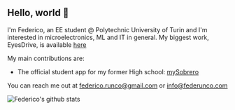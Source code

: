 ## Hello, world 👋

I'm Federico, an EE student @ Polytechnic University of Turin and I'm interested in microelectronics, ML and IT in general.
My biggest work, EyesDrive, is available [here](https://developers.eyesdrive.com)

My main contributions are:
- The official student app for my former High school: [mySobrero](https://github.com/is-sobrero/mySobrero)

You can reach me out at federico.runco@gmail.com or info@federunco.com


![Federico's github stats](https://github-readme-stats.vercel.app/api?username=federunco&show_icons=true)

<!--
**federunco/federunco** is a ✨ _special_ ✨ repository because its `README.md` (this file) appears on your GitHub profile.

Here are some ideas to get you started:

- 🔭 I’m currently working on ...
- 🌱 I’m currently learning ...
- 👯 I’m looking to collaborate on ...
- 🤔 I’m looking for help with ...
- 💬 Ask me about ...
- 📫 How to reach me: ...
- 😄 Pronouns: ...
- ⚡ Fun fact: ...
-->
